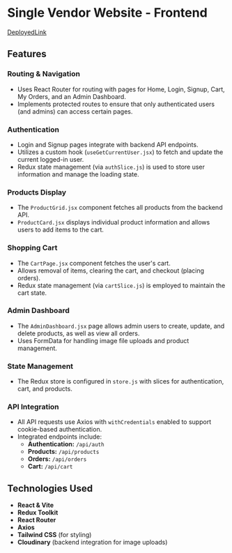 # Single Vendor Website - Frontend

[DeployedLink](https://single-vendor-website.onrender.com)

## Features

### Routing & Navigation
- Uses React Router for routing with pages for Home, Login, Signup, Cart, My Orders, and an Admin Dashboard.
- Implements protected routes to ensure that only authenticated users (and admins) can access certain pages.

### Authentication
- Login and Signup pages integrate with backend API endpoints.
- Utilizes a custom hook (`useGetCurrentUser.jsx`) to fetch and update the current logged-in user.
- Redux state management (via `authSlice.js`) is used to store user information and manage the loading state.

### Products Display
- The `ProductGrid.jsx` component fetches all products from the backend API.
- `ProductCard.jsx` displays individual product information and allows users to add items to the cart.

### Shopping Cart
- The `CartPage.jsx` component fetches the user's cart.
- Allows removal of items, clearing the cart, and checkout (placing orders).
- Redux state management (via `cartSlice.js`) is employed to maintain the cart state.

### Admin Dashboard
- The `AdminDashboard.jsx` page allows admin users to create, update, and delete products, as well as view all orders.
- Uses FormData for handling image file uploads and product management.

### State Management
- The Redux store is configured in `store.js` with slices for authentication, cart, and products.

### API Integration
- All API requests use Axios with `withCredentials` enabled to support cookie-based authentication.
- Integrated endpoints include:
  - **Authentication:** `/api/auth`
  - **Products:** `/api/products`
  - **Orders:** `/api/orders`
  - **Cart:** `/api/cart`

## Technologies Used
- **React & Vite**
- **Redux Toolkit**
- **React Router**
- **Axios**
- **Tailwind CSS** (for styling)
- **Cloudinary** (backend integration for image uploads)




